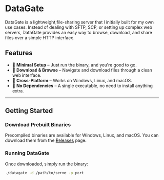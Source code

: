 # DataGate

DataGate is a lightweight,file-sharing server that I initially built for my own use cases. Instead of dealing with SFTP, SCP, or setting up complex web servers, DataGate provides an easy way to browse, download, and share files over a simple HTTP interface.

## Features

- 🔹 **Minimal Setup** – Just run the binary, and you're good to go.
- 🔹 **Download & Browse** – Navigate and download files through a clean web interface.
- 🔹 **Cross-Platform** – Works on Windows, Linux, and macOS.
- 🔹 **No Dependencies** – A single executable, no need to install anything extra.

---

## Getting Started

### Download Prebuilt Binaries

Precompiled binaries are available for Windows, Linux, and macOS.
You can download them from the [Releases](https://github.com/zuhaibullahbaig/datagate/releases) page.

### Running DataGate

Once downloaded, simply run the binary:

```sh
./datagate -d /path/to/serve -p port
```
